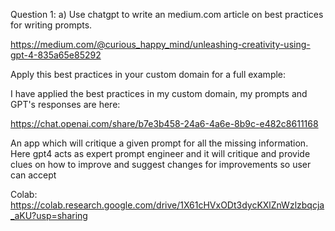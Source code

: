 Question 1: a) Use chatgpt to write an medium.com article on best practices for writing prompts. 

https://medium.com/@curious_happy_mind/unleashing-creativity-using-gpt-4-835a65e85292

Apply this best practices in your custom domain for a full example:

I have applied the best practices in my custom domain, my prompts and GPT's responses are here:

https://chat.openai.com/share/b7e3b458-24a6-4a6e-8b9c-e482c8611168

An app which will critique a given prompt for all the missing information. Here gpt4 acts as expert prompt engineer and it will critique and provide clues on how to improve and suggest changes for improvements so user can accept

Colab: https://colab.research.google.com/drive/1X61cHVxODt3dycKXlZnWzlzbqcja_aKU?usp=sharing
